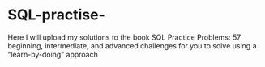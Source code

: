 # SQL-practise-

Here I will upload my solutions to the book SQL Practice Problems: 
57 beginning, intermediate, and advanced challenges for you to solve using a “learn-by-doing” approach
